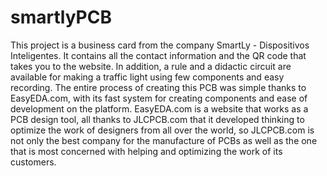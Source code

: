 # smartlyPCB
This project is a business card from the company SmartLy - Dispositivos Inteligentes. It contains all the contact information and the QR code that takes you to the website. In addition, a rule and a didactic circuit are available for making a traffic light using few components and easy recording. The entire process of creating this PCB was simple thanks to EasyEDA.com, with its fast system for creating components and ease of development on the platform. EasyEDA.com is a website that works as a PCB design tool, all thanks to JLCPCB.com that it developed thinking to optimize the work of designers from all over the world, so JLCPCB.com is not only the best company for the manufacture of PCBs as well as the one that is most concerned with helping and optimizing the work of its customers.
